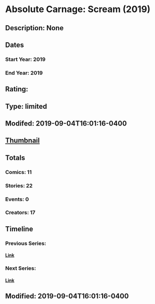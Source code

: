 # Absolute Carnage: Scream (2019)
## Description: None
## Dates
### Start Year: 2019
### End Year: 2019
## Rating: 
## Type: limited
## Modifed: 2019-09-04T16:01:16-0400
## [Thumbnail](http://i.annihil.us/u/prod/marvel/i/mg/1/20/5d4c490369198.jpg)
## Totals
### Comics: 11
### Stories: 22
### Events: 0
### Creators: 17
## Timeline
### Previous Series: 
#### [Link]()
### Next Series: 
#### [Link]()
## Modified: 2019-09-04T16:01:16-0400